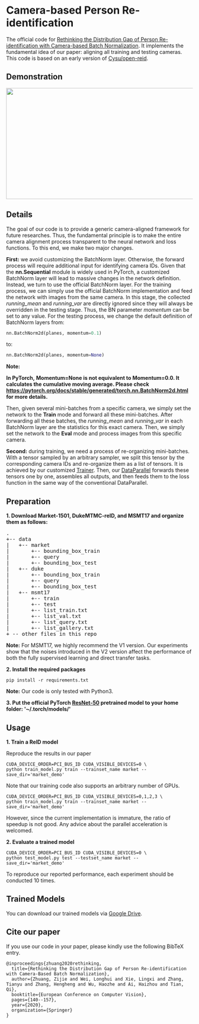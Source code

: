# Camera-based Person Re-identification
The official code for [Rethinking the Distribution Gap of Person Re-identification with Camera-based Batch Normalization](https://arxiv.org/abs/2001.08680).
It implements the fundamental idea of our paper: aligning all training and testing cameras.
This code is based on an early version of [Cysu/open-reid](https://github.com/Cysu/open-reid).

## Demonstration

<img src="https://raw.githubusercontent.com/automan000/Camera-based-Person-ReID/master/demonstration.jpg" width="623" height="300">

## Details

The goal of our code is to provide a generic camera-aligned framework for future researches.
Thus, the fundamental principle is to make the entire camera alignment process transparent to the neural network and loss functions.
To this end, we make two major changes.

**First:** we avoid customizing the BatchNorm layer. Otherwise, the forward process will require additional input for identifying camera IDs.
Given that the **nn.Sequential** module is widely used in PyTorch, a customized BatchNorm layer will lead to massive changes in the network definition.
Instead, we turn to use the official BatchNorm layer.
For the training process, we can simply use the official BatchNorm implementation and feed the network with images from the same camera.
In this stage, the collected *running_mean* and *running_var* are directly ignored since they will always be overridden in the testing stage.
Thus, the BN parameter *momentum* can be set to any value.
For the testing process, we change the default definition of BatchNorm layers from:
```python
nn.BatchNorm2d(planes, momentum=0.1)
```
to:
```python
nn.BatchNorm2d(planes, momentum=None)
```

**Note:**

**In PyTorch,**
**Momentum=None is not equivalent to Momentum=0.0.
It calculates the cumulative moving average.
Please check https://pytorch.org/docs/stable/generated/torch.nn.BatchNorm2d.html for more details.**


Then, given several mini-batches from a specific camera, we simply set the network to the **Train** mode and forward all these mini-batches.
After forwarding all these batches, the *running_mean* and *running_var* in each BatchNorm layer are the statistics for this exact camera.
Then, we simply set the network to the **Eval** mode and process images from this specific camera.


**Second:** during training, we need a process of re-organizing mini-batches.
With a tensor sampled by an arbitrary sampler, we split this tensor by the corresponding camera IDs and re-organize them as a list of tensors.
It is achieved by our customized [Trainer](https://github.com/automan000/Camera-based-Person-ReID/blob/master/frameworks/training/trainer.py).
Then, our [DataParallel](https://github.com/automan000/Camera-based-Person-ReID/blob/master/frameworks/training/data_parallel.py) forwards these tensors one by one, assembles all outputs, and then feeds them to the loss function in the same way of the conventional DataParallel.



## Preparation

**1. Download Market-1501, DukeMTMC-reID, and MSMT17 and organize them as follows:**
<pre>
.
+-- data
|   +-- market
|       +-- bounding_box_train
|       +-- query
|       +-- bounding_box_test
|   +-- duke
|       +-- bounding_box_train
|       +-- query
|       +-- bounding_box_test
|   +-- msmt17
|       +-- train
|       +-- test
|       +-- list_train.txt
|       +-- list_val.txt
|       +-- list_query.txt
|       +-- list_gallery.txt
+ -- other files in this repo
</pre>

**Note:**
For MSMT17, we highly recommend the V1 version.
Our experiments show that the noises introduced in the V2 version affect the performance of both the fully supervised learning and direct transfer tasks.


**2. Install the required packages**
```console
pip install -r requirements.txt
```
**Note:**
Our code is only tested with Python3.


**3. Put the official PyTorch [ResNet-50](https://download.pytorch.org/models/resnet50-19c8e357.pth) pretrained model to your home folder: 
'~/.torch/models/'**

## Usage
**1. Train a ReID model**

Reproduce the results in our paper

```console
CUDA_DEVICE_ORDER=PCI_BUS_ID CUDA_VISIBLE_DEVICES=0 \
python train_model.py train --trainset_name market --save_dir='market_demo'
```

Note that our training code also supports an arbitrary number of GPUs.

```console
CUDA_DEVICE_ORDER=PCI_BUS_ID CUDA_VISIBLE_DEVICES=0,1,2,3 \
python train_model.py train --trainset_name market --save_dir='market_demo'
```

However, since the current implementation is immature, the ratio of speedup is not good.
Any advice about the parallel acceleration is welcomed.


**2. Evaluate a trained model**
```console
CUDA_DEVICE_ORDER=PCI_BUS_ID CUDA_VISIBLE_DEVICES=0 \
python test_model.py test --testset_name market --save_dir='market_demo'
```

To reproduce our reported performance, each experiment should be conducted 10 times.


## Trained Models

You can download our trained models via [Google Drive](https://drive.google.com/drive/folders/1oxO6W9VAReKx2QrJNesN2X-O6mNOVsEd?usp=sharing).


## Cite our paper

If you use our code in your paper, please kindly use the following BibTeX entry.

```console
@inproceedings{zhuang2020rethinking,
  title={Rethinking the Distribution Gap of Person Re-identification with Camera-Based Batch Normalization},
  author={Zhuang, Zijie and Wei, Longhui and Xie, Lingxi and Zhang, Tianyu and Zhang, Hengheng and Wu, Haozhe and Ai, Haizhou and Tian, Qi},
  booktitle={European Conference on Computer Vision},
  pages={140--157},
  year={2020},
  organization={Springer}
}
```